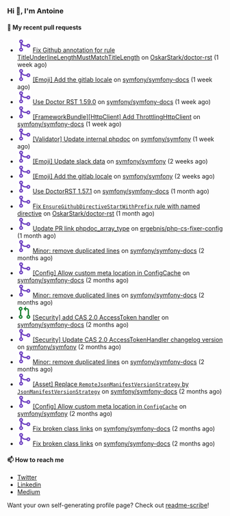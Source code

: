 ### Hi 👋, I'm Antoine

#### 👷 My recent pull requests

- ![](./assets/pr-merged.svg) [Fix Github annotation for rule TitleUnderlineLengthMustMatchTitleLength](https://github.com/OskarStark/doctor-rst/pull/1705) on [OskarStark/doctor-rst](https://github.com/OskarStark/doctor-rst) (1 week ago)
- ![](./assets/pr-merged.svg) [[Emoji] Add the gitlab locale](https://github.com/symfony/symfony-docs/pull/19736) on [symfony/symfony-docs](https://github.com/symfony/symfony-docs) (1 week ago)
- ![](./assets/pr-merged.svg) [Use Doctor RST 1.59.0](https://github.com/symfony/symfony-docs/pull/19734) on [symfony/symfony-docs](https://github.com/symfony/symfony-docs) (1 week ago)
- ![](./assets/pr-merged.svg) [[FrameworkBundle][HttpClient] Add ThrottlingHttpClient](https://github.com/symfony/symfony-docs/pull/19729) on [symfony/symfony-docs](https://github.com/symfony/symfony-docs) (1 week ago)
- ![](./assets/pr-merged.svg) [[Validator] Update internal phpdoc](https://github.com/symfony/symfony/pull/54460) on [symfony/symfony](https://github.com/symfony/symfony) (1 week ago)
- ![](./assets/pr-merged.svg) [[Emoji] Update slack data](https://github.com/symfony/symfony/pull/54450) on [symfony/symfony](https://github.com/symfony/symfony) (2 weeks ago)
- ![](./assets/pr-merged.svg) [[Emoji] Add the gitlab locale](https://github.com/symfony/symfony/pull/54441) on [symfony/symfony](https://github.com/symfony/symfony) (2 weeks ago)
- ![](./assets/pr-merged.svg) [Use DoctorRST 1.57.1](https://github.com/symfony/symfony-docs/pull/19677) on [symfony/symfony-docs](https://github.com/symfony/symfony-docs) (1 month ago)
- ![](./assets/pr-merged.svg) [Fix `EnsureGithubDirectiveStartWithPrefix` rule with named directive](https://github.com/OskarStark/doctor-rst/pull/1676) on [OskarStark/doctor-rst](https://github.com/OskarStark/doctor-rst) (1 month ago)
- ![](./assets/pr-merged.svg) [Update PR link phpdoc_array_type](https://github.com/ergebnis/php-cs-fixer-config/pull/1024) on [ergebnis/php-cs-fixer-config](https://github.com/ergebnis/php-cs-fixer-config) (1 month ago)
- ![](./assets/pr-merged.svg) [Minor: remove duplicated lines](https://github.com/symfony/symfony-docs/pull/19548) on [symfony/symfony-docs](https://github.com/symfony/symfony-docs) (2 months ago)
- ![](./assets/pr-merged.svg) [[Config] Allow custom meta location in ConfigCache](https://github.com/symfony/symfony-docs/pull/19543) on [symfony/symfony-docs](https://github.com/symfony/symfony-docs) (2 months ago)
- ![](./assets/pr-merged.svg) [Minor: remove duplicated lines](https://github.com/symfony/symfony-docs/pull/19542) on [symfony/symfony-docs](https://github.com/symfony/symfony-docs) (2 months ago)
- ![](./assets/pr-open.svg) [[Security] add CAS 2.0 AccessToken handler](https://github.com/symfony/symfony-docs/pull/19538) on [symfony/symfony-docs](https://github.com/symfony/symfony-docs) (2 months ago)
- ![](./assets/pr-merged.svg) [[Security] Update CAS 2.0 AccessTokenHandler changelog version](https://github.com/symfony/symfony/pull/53871) on [symfony/symfony](https://github.com/symfony/symfony) (2 months ago)
- ![](./assets/pr-merged.svg) [Minor: remove duplicated lines](https://github.com/symfony/symfony-docs/pull/19537) on [symfony/symfony-docs](https://github.com/symfony/symfony-docs) (2 months ago)
- ![](./assets/pr-merged.svg) [[Asset] Replace `RemoteJsonManifestVersionStrategy` by `JsonManifestVersionStrategy`](https://github.com/symfony/symfony-docs/pull/19536) on [symfony/symfony-docs](https://github.com/symfony/symfony-docs) (2 months ago)
- ![](./assets/pr-merged.svg) [[Config] Allow custom meta location in `ConfigCache`](https://github.com/symfony/symfony/pull/53868) on [symfony/symfony](https://github.com/symfony/symfony) (2 months ago)
- ![](./assets/pr-merged.svg) [Fix broken class links](https://github.com/symfony/symfony-docs/pull/19535) on [symfony/symfony-docs](https://github.com/symfony/symfony-docs) (2 months ago)
- ![](./assets/pr-merged.svg) [Fix broken class links](https://github.com/symfony/symfony-docs/pull/19523) on [symfony/symfony-docs](https://github.com/symfony/symfony-docs) (2 months ago)

#### 📫 How to reach me

- [Twitter](https://twitter.com/a_lamirault)
- [Linkedin](https://www.linkedin.com/in/antoine-lamirault-9a9a9a107/)
- [Medium](https://alamirault.medium.com)

Want your own self-generating profile page? Check out [readme-scribe](https://github.com/muesli/readme-scribe)!
